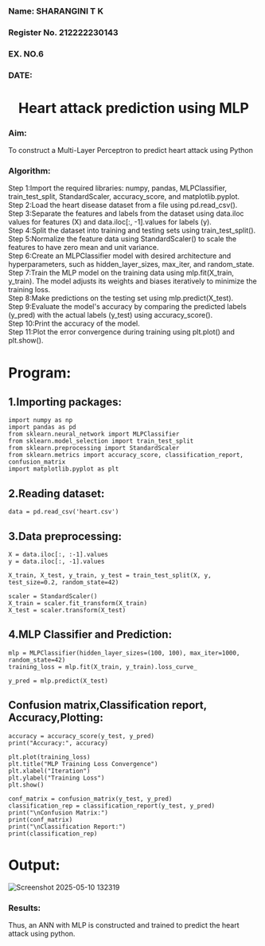 <H3>Name: SHARANGINI T K</H3>
<H3>Register No. 212222230143</H3>
<H3>EX. NO.6</H3>
<H3>DATE:</H3>

<H1 ALIGN =CENTER>Heart attack prediction using MLP</H1>

<H3>Aim:</H3>  
To construct a  Multi-Layer Perceptron to predict heart attack using Python

<H3>Algorithm:</H3>
Step 1:Import the required libraries: numpy, pandas, MLPClassifier, train_test_split, StandardScaler, accuracy_score, and matplotlib.pyplot.<BR>
Step 2:Load the heart disease dataset from a file using pd.read_csv().<BR>
Step 3:Separate the features and labels from the dataset using data.iloc values for features (X) and data.iloc[:, -1].values for labels (y).<BR>
Step 4:Split the dataset into training and testing sets using train_test_split().<BR>
Step 5:Normalize the feature data using StandardScaler() to scale the features to have zero mean and unit variance.<BR>
Step 6:Create an MLPClassifier model with desired architecture and hyperparameters, such as hidden_layer_sizes, max_iter, and random_state.<BR>
Step 7:Train the MLP model on the training data using mlp.fit(X_train, y_train). The model adjusts its weights and biases iteratively to minimize the training loss.<BR>
Step 8:Make predictions on the testing set using mlp.predict(X_test).<BR>
Step 9:Evaluate the model's accuracy by comparing the predicted labels (y_pred) with the actual labels (y_test) using accuracy_score().<BR>
Step 10:Print the accuracy of the model.<BR>
Step 11:Plot the error convergence during training using plt.plot() and plt.show().<BR>

# Program:
## 1.Importing packages:
```
import numpy as np
import pandas as pd
from sklearn.neural_network import MLPClassifier
from sklearn.model_selection import train_test_split
from sklearn.preprocessing import StandardScaler
from sklearn.metrics import accuracy_score, classification_report, confusion_matrix
import matplotlib.pyplot as plt
```
## 2.Reading dataset:
```
data = pd.read_csv('heart.csv')
```
## 3.Data preprocessing:
```
X = data.iloc[:, :-1].values
y = data.iloc[:, -1].values

X_train, X_test, y_train, y_test = train_test_split(X, y, test_size=0.2, random_state=42)

scaler = StandardScaler()
X_train = scaler.fit_transform(X_train)
X_test = scaler.transform(X_test)
```
## 4.MLP Classifier and Prediction:
```
mlp = MLPClassifier(hidden_layer_sizes=(100, 100), max_iter=1000, random_state=42)
training_loss = mlp.fit(X_train, y_train).loss_curve_

y_pred = mlp.predict(X_test)
```
## Confusion matrix,Classification report, Accuracy,Plotting:
```
accuracy = accuracy_score(y_test, y_pred)
print("Accuracy:", accuracy)

plt.plot(training_loss)
plt.title("MLP Training Loss Convergence")
plt.xlabel("Iteration")
plt.ylabel("Training Loss")
plt.show()

conf_matrix = confusion_matrix(y_test, y_pred)
classification_rep = classification_report(y_test, y_pred)
print("\nConfusion Matrix:")
print(conf_matrix)
print("\nClassification Report:")
print(classification_rep)
```
# Output:
![Screenshot 2025-05-10 132319](https://github.com/user-attachments/assets/a1c577b9-5040-43e0-b974-a53efc6066ed)

<H3>Results:</H3>
Thus, an ANN with MLP is constructed and trained to predict the heart attack using python.
